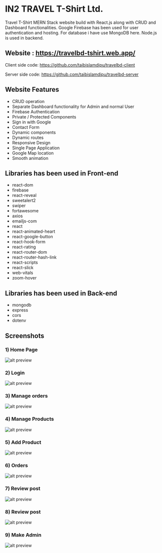 # IN2 TRAVEL T-Shirt Ltd.


Travel T-Shirt MERN Stack website build with React.js along with CRUD and Dashboard functionalities. Google Firebase has been used for user authentication and hosting. For database i have use MongoDB here. Node.js is used in backend.

## Website : https://travelbd-tshirt.web.app/

Client side code: https://github.com/taibislamdipu/travelbd-client

Server side code: https://github.com/taibislamdipu/travelbd-server

## Website Features

* CRUD operation
* Separate Dashboard functionality for Admin and normal User
* Firebase Authentication
* Private / Protected Components
* Sign in with Google
* Contact Form
* Dynamic components
* Dynamic routes
* Responsive Design
* Single Page Application
* Google Map location
* Smooth animation

## Libraries has been used in Front-end

* react-dom
* firebase 
* react-reveal
* sweetalert2
* swiper
* fortawesome
* axios
* emailjs-com
* react
* react-animated-heart
* react-google-button
* react-hook-form
* react-rating
* react-router-dom
* react-router-hash-link
* react-scripts
* react-slick
* web-vitals
* zoom-hover

## Libraries has been used in Back-end

* mongodb
* express
* cors
* dotenv

## Screenshots

### 1) Home Page
![alt preview](https://i.ibb.co/Mp66xsw/In2-Travel-home-preview.png)

### 2) Login
![alt preview](https://i.ibb.co/ZL0B4jC/In2-Travel-login.png)

### 3) Manage orders
![alt preview](https://i.ibb.co/GWQ8Z3d/In2-Travel-manage-all-orders.png)

### 4) Manage Products
![alt preview](https://i.ibb.co/RTzxxWj/In2-Travel-manage-products.png)

### 5) Add Product
![alt preview](https://i.ibb.co/CHPzCBr/In2-Travel-add-product.png)

### 6) Orders
![alt preview](https://i.ibb.co/qrr9zDn/In2-Travel-my-order.png)

### 7) Review post
![alt preview](https://i.ibb.co/X5wJsRG/In2-Travel-add-review.png)

### 8) Review post
![alt preview](https://i.ibb.co/qrr9zDn/In2-Travel-my-order.png)

### 9) Make Admin
![alt preview](https://i.ibb.co/SR4XjGg/In2-Travel-make-admin.png)












